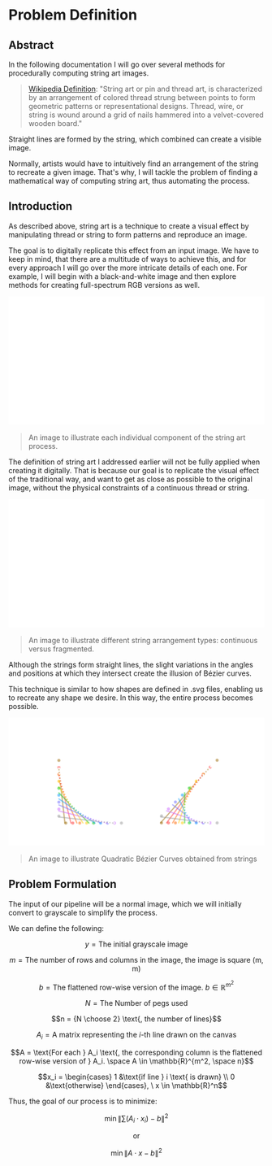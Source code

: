 # Problem Definition

## Abstract

In the following documentation I will go over several methods for procedurally computing
string art images.

> [Wikipedia Definition](https://en.wikipedia.org/wiki/String_art):
> "String art or pin and thread art, is characterized by an arrangement of colored thread strung between points to form geometric patterns or representational designs.
> Thread, wire, or string is wound around a grid of nails hammered into a velvet-covered wooden board."

Straight lines are formed by the string, which combined can create a visible image. 

Normally, artists would have to intuitively find an arrangement of the string to recreate a given image. That's why, I will
tackle the problem of finding a mathematical way of computing string art, thus automating the process.

## Introduction

As described above, string art is a technique to create a visual effect by manipulating thread or string
to form patterns and reproduce an image.

The goal is to digitally replicate this effect from an input image. We have to keep in mind,
that there are a multitude of ways to achieve this, and for every approach I will go over the more intricate details of each one.
For example, I will begin with a black-and-white image and then explore methods for creating full-spectrum RGB versions as well.

![String Art Components](../assets/stringart_components.png)

> An image to illustrate each individual component of the string art process.

The definition of string art I addressed earlier will not be fully applied when creating it digitally.
That is because our goal is to replicate the visual effect of the traditional way, and want to get as close as possible to the original image,
without the physical constraints of a continuous thread or string.

![Continuous vs Fragmented Strings](../assets/continuous_vs_fragmented_strings.png)

> An image to illustrate different string arrangement types: continuous versus fragmented.

Although the strings form straight lines, the slight variations in the angles and positions at which 
they intersect create the illusion of Bézier curves.

This technique is similar to how shapes are defined in .svg files, enabling us to recreate any shape we desire. In this way, the entire process becomes possible.

![Bézier Curves](../assets/quadratic_bezier_curves.png)

> An image to illustrate Quadratic Bézier Curves obtained from strings

## Problem Formulation

The input of our pipeline will be a normal image, which we will initially convert to grayscale to simplify the process.

We can define the following:

```math
y = \text{The initial grayscale image}
```
```math
m = \text{The number of rows and columns in the image, the image is square (m, m)}
```
```math
b = \text{The flattened row-wise version of the image. } b \in \mathbb{R}^{m^2}
```
```math
N = \text{The Number of pegs used}
```
```math
n = {N \choose 2} \text{, the number of lines}
```

```math
A_i = \text{A matrix representing the } i \text{-th line drawn on the canvas}
```
```math
A = \text{For each } A_i \text{, the corresponding column is the flattened row-wise version of } A_i. \space A \in \mathbb{R}^{m^2, \space n}
```

```math
x_i = \begin{cases}
    1 &\text{if line } i \text{ is drawn} \\
    0 &\text{otherwise}
\end{cases}, \ x \in \mathbb{R}^n
```

Thus, the goal of our process is to minimize:

```math
\min{\| \sum{(A_i \cdot x_i)} - b \|^2}
```
```math
\text{or}
```
```math
\min{\| A \cdot x - b \|^2}
```
